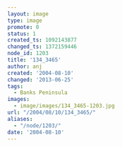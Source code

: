 ```yaml
---
layout: image
type: image
promote: 0
status: 1
created_ts: 1092143877
changed_ts: 1372159446
node_id: 1203
title: '134_3465'
author: anj
created: '2004-08-10'
changed: '2013-06-25'
tags:
  - Banks Peninsula
images:
  - image/images/134_3465-1203.jpg
url: "/2004/08/10/134_3465/"
aliases:
  - "/node/1203/"
date: '2004-08-10'
---
```


